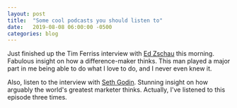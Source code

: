 ```yaml
---
layout: post
title:  "Some cool podcasts you should listen to"
date:   2019-08-08 06:00:00 -0500
categories: blog
---
```


Just finished up the Tim Ferriss interview with [Ed Zschau](https://tim.blog/2019/08/01/ed-zschau/) this morning. Fabulous insight on how a difference-maker thinks. This man played a major part in me being able to do what I love to do, and I never even knew it.

Also, listen to the interview with [Seth Godin](https://tim.blog/2016/02/10/seth-godin/). Stunning insight on how arguably the world's greatest marketer thinks. Actually, I've listened to this episode three times.